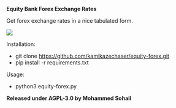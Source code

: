 **Equity Bank Forex Exchange Rates**

Get forex exchange rates in a nice tabulated form.

<img src=http://i.imgur.com/d3Lp5DWg.png>

Installation:

- git clone https://github.com/kamikazechaser/equity-forex.git
- pip install -r requirements.txt

Usage:

- python3 equity-forex.py

**Released under AGPL-3.0 by Mohammed Sohail**